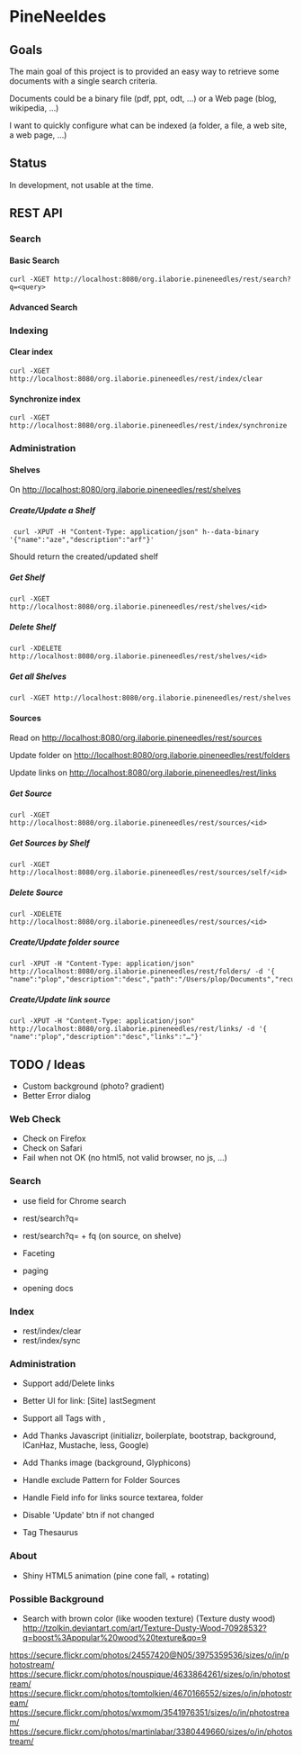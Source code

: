 PineNeeldes
===========

Goals
-----
The main goal of this project is to provided an easy way to retrieve some documents with a single search criteria.

Documents could be a binary file (pdf, ppt, odt, …) or a Web page (blog, wikipedia, …)

I want to quickly configure what can be indexed (a folder, a file, a web site, a web page, …)

Status
------
In development, not usable at the time.


REST API
--------
### Search

#### Basic Search

	curl -XGET http://localhost:8080/org.ilaborie.pineneedles/rest/search?q=<query>

#### Advanced Search

### Indexing

#### Clear index

	curl -XGET http://localhost:8080/org.ilaborie.pineneedles/rest/index/clear

#### Synchronize index

	curl -XGET http://localhost:8080/org.ilaborie.pineneedles/rest/index/synchronize

### Administration
#### Shelves

On <http://localhost:8080/org.ilaborie.pineneedles/rest/shelves>

##### Create/Update a Shelf

	 curl -XPUT -H "Content-Type: application/json" h--data-binary '{"name":"aze","description":"arf"}'
	 
Should return the created/updated shelf

##### Get Shelf

	curl -XGET http://localhost:8080/org.ilaborie.pineneedles/rest/shelves/<id>

##### Delete Shelf

	curl -XDELETE http://localhost:8080/org.ilaborie.pineneedles/rest/shelves/<id>


##### Get all Shelves

	curl -XGET http://localhost:8080/org.ilaborie.pineneedles/rest/shelves
	
#### Sources

Read on <http://localhost:8080/org.ilaborie.pineneedles/rest/sources>

Update folder on <http://localhost:8080/org.ilaborie.pineneedles/rest/folders>

Update links on <http://localhost:8080/org.ilaborie.pineneedles/rest/links>

##### Get Source

	curl -XGET http://localhost:8080/org.ilaborie.pineneedles/rest/sources/<id>

##### Get Sources by Shelf

	curl -XGET http://localhost:8080/org.ilaborie.pineneedles/rest/sources/self/<id>
	
##### Delete Source

	curl -XDELETE http://localhost:8080/org.ilaborie.pineneedles/rest/sources/<id>
	
##### Create/Update folder source

	curl -XPUT -H "Content-Type: application/json" http://localhost:8080/org.ilaborie.pineneedles/rest/folders/ -d '{ "name":"plop","description":"desc","path":"/Users/plop/Documents","recursive":true}'
	
##### Create/Update link source

	curl -XPUT -H "Content-Type: application/json" http://localhost:8080/org.ilaborie.pineneedles/rest/links/ -d '{ "name":"plop","description":"desc","links":"…"}'
	
TODO / Ideas
------------
* Custom background (photo? gradient) 
* Better Error dialog

### Web Check

* Check on Firefox
* Check on Safari
* Fail when not OK (no html5, not valid browser, no js, ...)

### Search

* use field for Chrome search

* rest/search?q=
* rest/search?q= + fq (on source, on shelve)
* Faceting
* paging
* opening docs

### Index

* rest/index/clear
* rest/index/sync

### Administration

* Support add/Delete links
* Better UI for link: [Site] lastSegment
* Support all Tags with <nb>,
* Add Thanks Javascript (initializr, boilerplate, bootstrap, background, ICanHaz, Mustache, less, Google)
* Add Thanks image (background, Glyphicons)

* Handle exclude Pattern for Folder Sources
* Handle Field info for links source textarea, folder
* Disable 'Update' btn if not changed

* Tag Thesaurus


### About

* Shiny HTML5 animation (pine cone fall, + rotating)

### Possible Background

* Search with brown color (like wooden texture) (Texture dusty wood)
<http://tzolkin.deviantart.com/art/Texture-Dusty-Wood-70928532?q=boost%3Apopular%20wood%20texture&qo=9>

<https://secure.flickr.com/photos/24557420@N05/3975359536/sizes/o/in/photostream/>
<https://secure.flickr.com/photos/nouspique/4633864261/sizes/o/in/photostream/>
<https://secure.flickr.com/photos/tomtolkien/4670166552/sizes/o/in/photostream/>
<https://secure.flickr.com/photos/wxmom/3541976351/sizes/o/in/photostream/>
<https://secure.flickr.com/photos/martinlabar/3380449660/sizes/o/in/photostream/>
